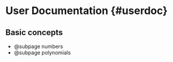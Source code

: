 User Documentation {#userdoc}
============================

Basic concepts
---------------------
- @subpage numbers
- @subpage polynomials